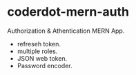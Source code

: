 # coderdot-mern-auth
Authorization &amp; Athentication MERN App.

- refreseh token.
- multiple roles.
- JSON web token.
- Password encoder.